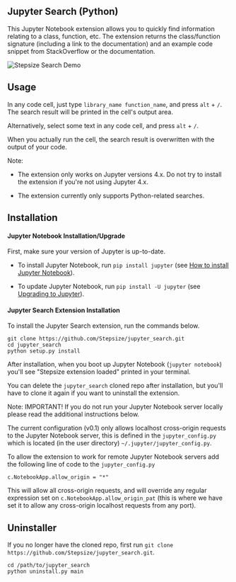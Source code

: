 Jupyter Search (Python)
-------------------------------

This Jupyter Notebook extension allows you to quickly find information relating to a class, function, etc. The extension returns the class/function signature (including a link to the documentation) and an example code snippet from StackOverflow or the documentation.

![Stepsize Search Demo](http://imgur.com/UgS7rr0.gif)

Usage
-----

In any code cell, just type `library_name function_name`, and press `alt` + `/`. The search result will be printed in the cell's output area.

Alternatively, select some text in any code cell, and press `alt` + `/`.

When you actually run the cell, the search result is overwritten with the output of your code.

Note:

 - The extension only works on Jupyter versions 4.x. Do not try to install the extension if you're not using Jupyter 4.x.

 - The extension currently only supports Python-related searches.

Installation
------------

#### Jupyter Notebook Installation/Upgrade

First, make sure your version of Jupyter is up-to-date.

 - To install Jupyter Notebook, run `pip install jupyter` (see [How to install Jupyter Notebook](http://jupyter.readthedocs.org/en/latest/install.html#how-to-install-jupyter-notebook)).

 - To update Jupyter Notebook, run `pip install -U jupyter` (see [Upgrading to Jupyter](http://jupyter.readthedocs.org/en/latest/install.html#upgrading-to-jupyter-experienced-users)).

#### Jupyter Search Extension Installation

To install the Jupyter Search extension, run the commands below.

```
git clone https://github.com/Stepsize/jupyter_search.git
cd jupyter_search
python setup.py install
```

After installation, when you boot up Jupyter Notebook (`jupyter notebook`) you'll see "Stepsize extension loaded" printed in your terminal.

You can delete the `jupyter_search` cloned repo after installation, but you'll have to clone it again if you want to uninstall the extension.

Note: IMPORTANT! If you do not run your Jupyter Notebook server locally please read the additional instructions below.

The current configuration (v0.1) only allows localhost cross-origin requests to the Jupyter Notebook server, this is defined in the `jupyter_config.py` which is located (in the user directory) `~/.jupyter/jupyter_config.py`.

To allow the extension to work for remote Jupyter Notebook servers add the following line of code to the `jupyter_config.py`

```
c.NotebookApp.allow_origin = "*"
```
This will allow all cross-origin requests, and will override any regular expression set on `c.NotebookApp.allow_origin_pat` (this is where we have set it to allow any cross-origin localhost requests from any port).

Uninstaller
-----------

If you no longer have the cloned repo, first run `git clone https://github.com/Stepsize/jupyter_search.git`.

```
cd /path/to/jupyter_search
python uninstall.py main
```
